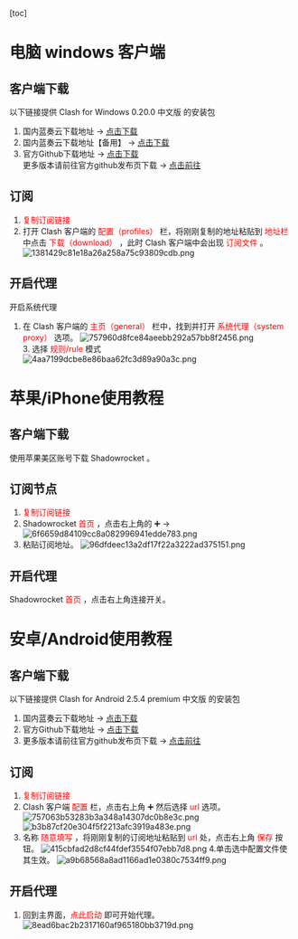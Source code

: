 
 [toc] 

# 电脑 windows 客户端


## 客户端下载

以下链接提供 Clash for Windows 0.20.0 中文版 的安装包

1.  国内蓝奏云下载地址 -> [点击下载](https://dogcloud.lanzout.com/ipw3Z0v68mpi)
2.  国内蓝奏云下载地址【备用】 -> [点击下载](https://dogcloud.lanzoux.com/ipw3Z0v68mpi)
3.  官方Github下载地址 -> [点击下载](https://github.com/Fndroid/clash_for_windows_pkg/releases/download/0.20.0/Clash.for.Windows-0.20.0-win.7z)  
    更多版本请前往官方github发布页下载 -> [点击前往](https://github.com/Fndroid/clash_for_windows_pkg/releases)

## 订阅

1.  <font color="red"> 复制订阅链接 </font> 
2.  打开 Clash 客户端的 <font color="red"> 配置（profiles） </font>  栏，将刚刚复制的地址粘贴到 <font color="red"> 地址栏 </font>  中点击 <font color="red"> 下载（download） </font>  ，此时 Clash 客户端中会出现<font color="red"> 订阅文件 </font> 。  
    ![1381429c81e18a26a258a75c93809cdb.png](:/67a6713f9d05426fad2fe35b3764b20a)

## 开启代理

开启系统代理

1.  在 Clash 客户端的 <font color="red"> 主页（general） </font>  栏中，找到并打开 <font color="red"> 系统代理（system proxy）</font>  选项。
![757960d8fce84aeebb292a57bb8f2456.png](:/048d1e2d83304176b5240fbc2949bf14)  
3\. 选择<font color="red"> 规则/rule  </font> 模式  
![4aa7199dcbe8e86baa62fc3d89a90a3c.png](:/836410a4afa94e2698922bbe901efb94)


# 苹果/iPhone使用教程
## 客户端下载
使用苹果美区账号下载 Shadowrocket 。
## 订阅节点
1. <font color="red"> 复制订阅链接 </font> 
2. Shadowrocket <font color="red"> 首页 </font>  ，点击右上角的 ➕ -> 
![6f6659d84109cc8a082996941edde783.png](:/0ac05bd90bf145708713a51304bb1af5)
3. 粘贴订阅地址。
![96dfdeec13a2df17f22a3222ad375151.png](:/e67b1135f9f3466eae0ae7cb4a6bfc50)



## 开启代理
 Shadowrocket<font color="red"> 首页</font> ，点击右上角连接开关。



# 安卓/Android使用教程
## 客户端下载
以下链接提供 Clash for Android 2.5.4 premium 中文版 的安装包

1. 国内蓝奏云下载地址 -> [点击下载](https://dogcloud.lanzout.com/iOnSm0u3au0j)
4. 官方Github下载地址 -> [点击下载](https://github.com/Kr328/ClashForAndroid/releases/download/v2.5.4/cfa-2.5.4-premium-universal-release.apk)
5. 更多版本请前往官方github发布页下载 -> [点击前往](https://github.com/Kr328/ClashForAndroid/releases)

## 订阅
1. <font color="red"> 复制订阅链接 </font> 
2.  Clash 客户端 <font color="red"> 配置 </font>  栏，点击右上角 ➕ 然后选择 <font color="red"> url </font>  选项。
![757063b53283b3a348a14307dc0b8e3c.png](:/35345f1071bf4d96b905124f84daca5b)
![b3b87cf20e304f5f2213afc3919a483e.png](:/a424f8ed47ef48759aac4aea7862ef8c)
3. 名称 <font color="red">随意填写 </font>，将刚刚复制的订阅地址粘贴到 <font color="red"> url </font> 处，点击右上角 <font color="red"> 保存 </font> 按钮。
![415cbfad2d8cf44fdef3554f07ebb7d8.png](:/9e9fddfdf4ba4443a56f3fb27bb5dbea)
4.单击选中配置文件使其生效。
![a9b68568a8ad1166ad1e0380c7534ff9.png](:/95c5c012ec2e4a2ead9791e340ac6012)
## 开启代理
1. 回到主界面，<font color="red">点此启动</font> 即可开始代理。
![8ead6bac2b2317160af965180bb3719d.png](:/980d00121c30496694f4e8aab7f2ac7e)
